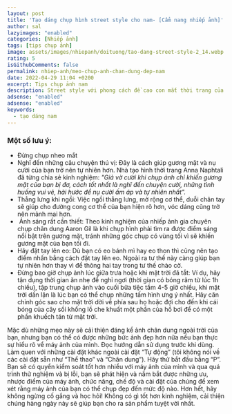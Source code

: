 ```yaml
---
layout: post
title: 'Tạo dáng chụp hình street style cho nam- [Cẩm nang nhiếp ảnh]'
author: sal
lazyimages: "enabled"
categories: [Nhiếp ảnh]
tags: [tips chụp ảnh]
image: assets/images/nhiepanh/doituong/tao-dang-street-style-2_14.webp
rating: 5
isGithubComments: false
permalink: nhiep-anh/meo-chup-anh-chan-dung-dep-nam
date: 2022-04-29 11:04 +0200
excerpt: Tips chụp ảnh nam
description: Street style với phong cách đề cao con mắt thời trang của người mặc vẫn luôn là xu hướng hot của đại đa số giới trẻ hiện nay. Nào cùng tìm hiểu một số cách để chụp với phong cách siêu ngầu này nào.
adsense: "enabled"
adsense: "enabled"
keywords:
  - tạo dáng nam
---
```


<style>
.box,.row{display:flex}.box,table{width:100%}.box{align-items:center;justify-content:center;background:#aaa;margin:20px 0;min-height:200px;border:2px solid #ccc;color:#fff}.col-sm-8{padding-right:0;padding-left:0}.column,.row{padding:0 4px}.row{flex-wrap:wrap}.column{flex:25%;max-width:25%}.column img{margin-top:8px;vertical-align:middle;width:100%}@media screen and (max-width:800px){.column{flex:50%;max-width:50%}}table{border:1px solid #ccc;border-collapse:collapse;margin:0;padding:0;table-layout:fixed}table caption{font-size:1.5em;margin:.5em 0 .75em}table tr{background-color:#f8f8f8;border:1px solid #ddd;padding:.35em}table td,table th{padding:.625em;text-align:center}table th{font-size:.85em;letter-spacing:.1em;text-transform:uppercase}@media screen and (max-width:600px){.column{flex:100%;max-width:100%}table{border:0}table caption{font-size:1.3em}table thead{border:none;clip:rect(0 0 0 0);height:1px;margin:-1px;overflow:hidden;padding:0;position:absolute;width:1px}table tr{border-bottom:3px solid #ddd;display:block;margin-bottom:.625em}table td{border-bottom:1px solid #ddd;display:block;font-size:.8em;text-align:right}table td::before{content:attr(data-label);float:left;font-weight:700;text-transform:uppercase}table td:last-child{border-bottom:0}}
</style>



<!--Lưu ý-->
<h3><strong>Một số lưu &yacute;:&nbsp;</strong></h3><ul>	<li>Đừng chụp nheo mắt</li>	<li>Nghĩ đến những c&acirc;u chuyện th&uacute; vị: Đ&acirc;y l&agrave; c&aacute;ch gi&uacute;p gương mặt v&agrave; nụ cười của bạn trở n&ecirc;n tự nhi&ecirc;n hơn. Nh&agrave; tạo h&igrave;nh thời trang Anna Naphtali đ&atilde; từng chia sẻ kinh nghiệm:<em>&nbsp;&quot;Giả vờ cười khi chụp ảnh chỉ khiến gương mặt của bạn bị đơ, c&aacute;ch tốt nhất l&agrave; nghĩ đến chuyện&nbsp;cười, những t&igrave;nh huống&nbsp;vui vẻ, h&agrave;i hước để nụ cười ấm &aacute;p v&agrave; tự nhi&ecirc;n nhất&quot;.</em></li>	<li>Thẳng lưng khi ngồi: Việc ngồi thẳng lưng, mở rộng cơ thể, duỗi ch&acirc;n tay sẽ gi&uacute;p cho đường cong cơ thể của bạn hiện r&otilde; hơn, v&oacute;c d&aacute;ng cũng trở n&ecirc;n mảnh mai hơn.</li>	<li>&nbsp;&Aacute;nh s&aacute;ng rất cần thiết: Theo kinh nghiệm của nhiếp ảnh gia chuy&ecirc;n chụp ch&acirc;n dung Aaron Gil l&agrave; khi chụp h&igrave;nh phải t&igrave;m ra được điểm s&aacute;ng nổi bật tr&ecirc;n gương mặt, tr&aacute;nh những g&oacute;c chụp c&oacute; v&ugrave;ng tối v&igrave; sẽ khiến gương mặt của bạn tối đi.</li>	<li>H&atilde;y đặt tay l&ecirc;n eo: D&ugrave; bạn c&oacute; eo b&aacute;nh m&igrave; hay eo thon th&igrave; cũng n&ecirc;n tạo điểm nhấn bằng c&aacute;ch đặt tay l&ecirc;n eo. Ngo&agrave;i ra tư thế n&agrave;y c&agrave;ng gi&uacute;p bạn tự nhi&ecirc;n hơn thay v&igrave; để th&otilde;ng hai tay trong tư thế ch&agrave;o cờ.</li>	<li>Đừng bao giờ chụp ảnh l&uacute;c giữa trưa hoặc khi mặt trời đ&atilde; tắt:&nbsp;V&iacute; dụ, h&atilde;y tận dụng thời gian ăn nhẹ để nghỉ ngơi (thời gian c&oacute; b&oacute;ng r&acirc;m từ l&uacute;c 1h chiều), tập trung chụp ảnh v&agrave;o cuối bữa tiệc tầm 4-5 giờ chiều, khi mặt trời dần lặn l&agrave; l&uacute;c bạn c&oacute; thể chụp những tấm h&igrave;nh ưng &yacute; nhất. H&atilde;y căn chỉnh g&oacute;c sao cho mặt trời dời về ph&iacute;a sau họ hoặc đợi cho đến khi c&aacute;i b&oacute;ng của c&acirc;y sồi khổng lồ che khuất một phần của hồ bơi để c&oacute; một phần khuếch t&aacute;n từ mặt trời.</li></ul><p>Mặc d&ugrave; những mẹo n&agrave;y sẽ cải thiện đ&aacute;ng kể ảnh ch&acirc;n dung ngo&agrave;i trời của bạn, nhưng bạn c&oacute; thể c&oacute; được những bức ảnh đẹp hơn nữa nếu bạn thực sự hiểu r&otilde; về m&aacute;y ảnh của m&igrave;nh. Đọc hướng dẫn sử dụng trước khi d&ugrave;ng. L&agrave;m quen với những c&agrave;i đặt kh&aacute;c ngo&agrave;i c&agrave;i đặt &ldquo;Tự động&rdquo; (t&ocirc;i kh&ocirc;ng n&oacute;i về c&aacute;c c&agrave;i đặt sẵn như &ldquo;Thể thao&rdquo; v&agrave; &ldquo;Ch&acirc;n dung&rdquo;). H&atilde;y thử bắt đầu bằng &ldquo;P&rdquo;. Bạn sẽ c&oacute; quyền kiểm so&aacute;t tốt hơn nhiều với m&aacute;y ảnh của m&igrave;nh v&agrave; qua qu&aacute; tr&igrave;nh thử nghiệm v&agrave; bị lỗi, bạn sẽ ph&aacute;t hiện v&agrave; nắm bắt được những ưu, nhược điểm của m&aacute;y ảnh, chức năng, chế độ v&agrave; c&agrave;i đặt của ch&uacute;ng để xem x&eacute;t rằng m&aacute;y ảnh của bạn c&oacute; thể chụp đẹp đến mức độ n&agrave;o.&nbsp;Hơn hết, h&atilde;y kh&ocirc;ng ngừng cố gắng v&agrave; học hỏi! Kh&ocirc;ng c&oacute; g&igrave; tốt hơn kinh nghiệm, cải thiện ch&uacute;ng h&agrave;ng ng&agrave;y n&agrave;y sẽ gi&uacute;p bạn cho ra sản phẩm tuyệt vời nhất.</p>


